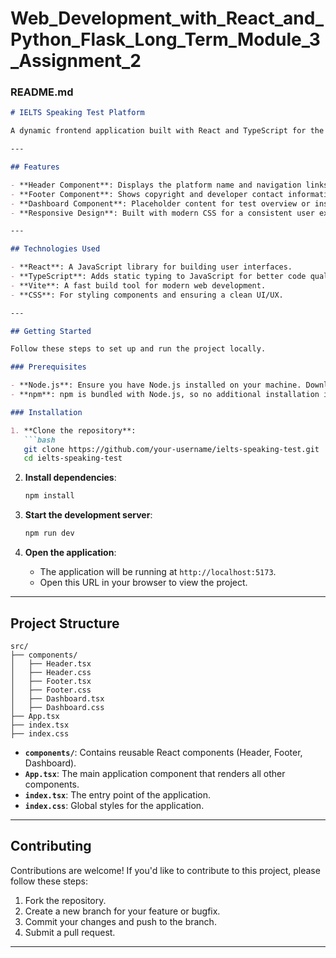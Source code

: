 # Web_Development_with_React_and_Python_Flask_Long_Term_Module_3_Assignment_2

### **README.md**

```markdown
# IELTS Speaking Test Platform

A dynamic frontend application built with React and TypeScript for the IELTS Speaking Test platform. This project includes core components like Header, Footer, and Dashboard, and is set up using Vite for a fast and optimized development experience.

---

## Features

- **Header Component**: Displays the platform name and navigation links (e.g., "Home", "Dashboard").
- **Footer Component**: Shows copyright and developer contact information.
- **Dashboard Component**: Placeholder content for test overview or instructions.
- **Responsive Design**: Built with modern CSS for a consistent user experience across devices.

---

## Technologies Used

- **React**: A JavaScript library for building user interfaces.
- **TypeScript**: Adds static typing to JavaScript for better code quality and maintainability.
- **Vite**: A fast build tool for modern web development.
- **CSS**: For styling components and ensuring a clean UI/UX.

---

## Getting Started

Follow these steps to set up and run the project locally.

### Prerequisites

- **Node.js**: Ensure you have Node.js installed on your machine. Download it from [here](https://nodejs.org/).
- **npm**: npm is bundled with Node.js, so no additional installation is required.

### Installation

1. **Clone the repository**:
   ```bash
   git clone https://github.com/your-username/ielts-speaking-test.git
   cd ielts-speaking-test
   ```

2. **Install dependencies**:
   ```bash
   npm install
   ```

3. **Start the development server**:
   ```bash
   npm run dev
   ```

4. **Open the application**:
   - The application will be running at `http://localhost:5173`.
   - Open this URL in your browser to view the project.

---

## Project Structure

```
src/
├── components/
│   ├── Header.tsx
│   ├── Header.css
│   ├── Footer.tsx
│   ├── Footer.css
│   ├── Dashboard.tsx
│   ├── Dashboard.css
├── App.tsx
├── index.tsx
├── index.css
```

- **`components/`**: Contains reusable React components (Header, Footer, Dashboard).
- **`App.tsx`**: The main application component that renders all other components.
- **`index.tsx`**: The entry point of the application.
- **`index.css`**: Global styles for the application.

---


## Contributing

Contributions are welcome! If you'd like to contribute to this project, please follow these steps:

1. Fork the repository.
2. Create a new branch for your feature or bugfix.
3. Commit your changes and push to the branch.
4. Submit a pull request.

---




